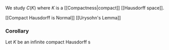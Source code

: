 We study $C(K)$ where $K$ is a [[Compactness|compact]] [[Hausdorff space]].

[[Compact Hausdorff is Normal]]
[[Urysohn's Lemma]]

### Corollary
Let $K$ be an infinite compact Hausdorff s